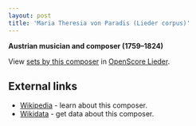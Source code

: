 ```yaml
---
layout: post
title: 'Maria Theresia von Paradis (Lieder corpus)'
---
```


__Austrian musician and composer (1759–1824)__

View [sets by this composer] in [OpenScore Lieder].

[sets by this composer]: https://musescore.com/openscore-lieder-corpus/sets?order=title&text=Paradis,+Maria
[OpenScore Lieder]: https://musescore.com/openscore-lieder-corpus

## External links

- [Wikipedia] - learn about this composer.
- [Wikidata] - get data about this composer.

[Wikipedia]: https://en.wikipedia.org/wiki/Maria_Theresia_von_Paradis
[Wikidata]: https://www.wikidata.org/wiki/Q293171
